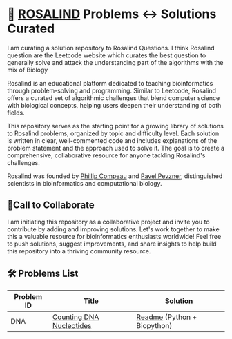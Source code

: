 # 🐍 [ROSALIND](https://rosalind.info/problems/list-view/) Problems ↔ Solutions Curated
I am curating a solution repository to Rosalind Questions. I think Rosalind question are the Leetcode website which curates the best question to generally solve and attack the understanding part of the algorithms with the mix of Biology

Rosalind is an educational platform dedicated to teaching bioinformatics through problem-solving and programming. Similar to Leetcode, Rosalind offers a curated set of algorithmic challenges that blend computer science with biological concepts, helping users deepen their understanding of both fields.

This repository serves as the starting point for a growing library of solutions to Rosalind problems, organized by topic and difficulty level. Each solution is written in clear, well-commented code and includes explanations of the problem statement and the approach used to solve it. The goal is to create a comprehensive, collaborative resource for anyone tackling Rosalind's challenges.

Rosalind was founded by [Phillip Compeau](https://compeau.cbd.cmu.edu/) and [Pavel Pevzner](https://bioalgorithms.ucsd.edu/), distinguished scientists in bioinformatics and computational biology.

## 🌟Call to Collaborate 
I am initiating this repository as a collaborative project and invite you to contribute by adding and improving solutions. Let's work together to make this a valuable resource for bioinformatics enthusiasts worldwide! Feel free to push solutions, suggest improvements, and share insights to help build this repository into a thriving community resource.

## 🛠️ Problems List
| **Problem ID** | **Title** | Solution |
| -- | -- | -- |
| DNA | [Counting DNA Nucleotides](https://rosalind.info/problems/dna/) | [Readme](https://github.com/mhtjsh/ROSALIND-Problems/tree/Primary/Counting%20DNA%20Nucleotide) (Python + Biopython)

